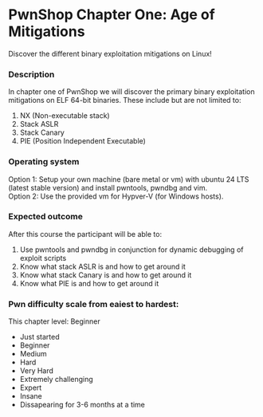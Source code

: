 # PwnShop Chapter One: Age of Mitigations
Discover the different binary exploitation mitigations on Linux!

### Description
In chapter one of PwnShop we will discover the primary binary exploitation mitigations on ELF 64-bit binaries.
These include but are not limited to:
1. NX (Non-executable stack)
2. Stack ASLR
3. Stack Canary
4. PIE (Position Independent Executable)

### Operating system
Option 1: Setup your own machine (bare metal or vm) with ubuntu 24 LTS (latest stable version) and install pwntools, pwndbg and vim.  
Option 2: Use the provided vm for Hypver-V (for Windows hosts).   

### Expected outcome
After this course the participant will be able to:
1. Use pwntools and pwndbg in conjunction for dynamic debugging of exploit scripts
2. Know what stack ASLR is and how to get around it
3. Know what stack Canary is and how to get around it
4. Know what PIE is and how to get around it


### Pwn difficulty scale from eaiest to hardest:
This chapter level: Beginner

- Just started
- Beginner
- Medium
- Hard
- Very Hard
- Extremely challenging
- Expert
- Insane
- Dissapearing for 3-6 months at a time
